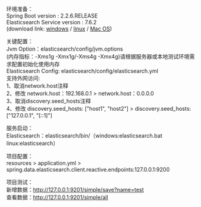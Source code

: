 环境准备：<br/>
Spring Boot version : 2.2.6.RELEASE<br/>
Elasticsearch Service version : 7.6.2<br/>
(download link:
<a href="https://artifacts.elastic.co/downloads/elasticsearch/elasticsearch-7.6.2-windows-x86_64.zip">windows</a> /
<a href="https://artifacts.elastic.co/downloads/elasticsearch/elasticsearch-7.6.2-linux-x86_64.tar.gz">linux</a> /
<a href="https://artifacts.elastic.co/downloads/elasticsearch/elasticsearch-7.6.2-darwin-x86_64.tar.gz">Mac OS</a>)

关键配置：<br/>
Jvm Option：elasticsearch/config/jvm.options<br/>
(内存指标：-Xms1g -Xmx1g/-Xms4g -Xmx4g)请根据服务器或本地测试环境需求配置初始化使用内存<br/>
Elasticsearch Config: elasticsearch/config/elasticsearch.yml<br/>
支持外网访问:<br/>
1、取消network.host注释<br/>
2、修改 network.host：192.168.0.1 > network.host：0.0.0.0<br/>
3、取消discovery.seed_hosts注释<br/>
4、修改 discovery.seed_hosts: ["host1", "host2"] > discovery.seed_hosts: ["127.0.0.1", "[::1]"]<br/>

服务启动：<br/>
Elasticsearch：elasticsearch/bin/（windows:elasticsearch.bat linux:elasticsearch）

项目配置：<br/>
resources > application.yml > spring.data.elasticsearch.client.reactive.endpoints:127.0.0.1:9200

项目测试：<br/>
新增数据：http://127.0.0.1:9201/simple/save?name=test<br/>
查看数据：http://127.0.0.1:9201/simple/all<br/>